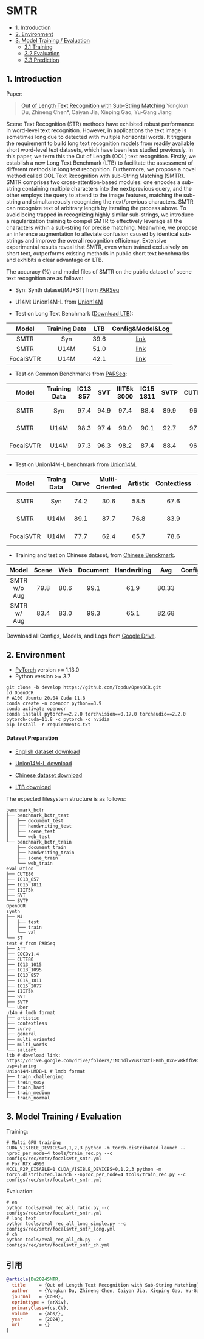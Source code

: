# SMTR

- [1. Introduction](#1)
- [2. Environment](#2)
- [3. Model Training / Evaluation](#3)
    - [3.1 Training](#3-1)
    - [3.2 Evaluation](#3-2)
    - [3.3 Prediction](#3-3)

<a name="1"></a>
## 1. Introduction

Paper:
> [Out of Length Text Recognition with Sub-String Matching]()
> Yongkun Du, Zhineng Chen\*, Caiyan Jia, Xieping Gao, Yu-Gang Jiang


<a name="model"></a>
Scene Text Recognition (STR) methods have exhibited robust performance in word-level text recognition. However, in applications the text image is sometimes long due to detected with multiple horizontal words. It triggers the requirement to build long text recognition models from readily available short word-level text datasets, which have been less studied previously. In this paper, we term this the Out of Length (OOL) text recognition. Firstly, we establish a new Long Text Benchmark (LTB) to facilitate the assessment of different methods in long text recognition. Furthermore, we propose a novel method called OOL Text Recognition with sub-String Matching (SMTR). SMTR comprises two cross-attention-based modules: one encodes a sub-string containing multiple characters into the next/previous query, and the other employs the query to attend to the image features, matching the sub-string and simultaneously recognizing the next/previous characters. SMTR can recognize text of arbitrary length by iterating the process above. To avoid being trapped in recognizing highly similar sub-strings, we introduce a regularization training to compel SMTR to effectively leverage all the characters within a sub-string for precise matching. Meanwhile, we propose an inference augmentation to alleviate confusion caused by identical sub-strings and improve the overall recognition efficiency. Extensive experimental results reveal that SMTR, even when trained exclusively on short text, outperforms existing methods in public short text benchmarks and exhibits a clear advantage on LTB.




The accuracy (%) and model files of SMTR on the public dataset of scene text recognition are as follows:

* Syn: Synth dataset(MJ+ST) from [PARSeq](https://github.com/baudm/parseq)
* U14M: Union14M-L from [Union14M](https://github.com/Mountchicken/Union14M/)

* Test on Long Text Benchmark ([Download LTB](https://drive.google.com/drive/folders/1NChdlw7ustbXtlFBmh_0xnHvRkffb9Ge?usp=sharing)):

|    Model      |Training Data| LTB |      Config&Model&Log       |
|:----------:|:------:|:-----:|:-------:|
| SMTR  | Syn | 39.6 | [link](https://drive.google.com/drive/folders/11SplakPPOFDMhPixv7ABNgjeTg4jKyfU?usp=sharing) |
| SMTR  | U14M | 51.0 | [link](https://drive.google.com/drive/folders/1-K5O0d0q9fhY5fJvU6nn5fFFtSMnbE_-?usp=drive_link) |
| FocalSVTR  | U14M | 42.1 | [link](https://drive.google.com/drive/folders/100xF5wFr7xSCVBYM1h_0d_8xv5Qeqobp?usp=sharing) |

* Test on Common Benchmarks from [PARSeq](https://github.com/baudm/parseq):

|    Model      |Training Data|IC13<br/>857 |  SVT  |IIIT5k<br/>3000 |IC15<br/>1811| SVTP  |CUTE80 | Avg |      Config&Model&Log       |
|:----------:|:------:|:------:|:-----:|:---------:|:------:|:-----:|:-----:|:-----:|:-------:|
| SMTR  | Syn | 97.4 | 94.9 | 97.4 | 88.4 | 89.9 | 96.2 | 94.02 | Same as the above table|
| SMTR  | U14M |98.3 |97.4 |99.0 |90.1 |92.7 |97.9 |95.90 | Same as the above table|
| FocalSVTR  | U14M |97.3 |96.3 |98.2 |87.4 |88.4          |96.2 |93.97 | Same as the above table |


* Test on Union14M-L benchmark from [Union14M](https://github.com/Mountchicken/Union14M/).

|    Model      |Traing Data|Curve |  Multi-<br/>Oriented  |Artistic |Contextless| Salient  | Multi-<br/>word | General | Avg |     Config&Model&Log       |
|:----------:|:------:|:------:|:-----:|:---------:|:------:|:-----:|:-----:|:-----:|:-------:|:-------:|
| SMTR   | Syn | 74.2 | 30.6 | 58.5 | 67.6 | 79.6 | 75.1 | 67.9 | 64.79 | Same as the above table |
| SMTR   | U14M | 89.1 |87.7 |76.8 |83.9 |84.6 |89.3 |83.7 |85.00 | Same as the above table |
| FocalSVTR  | U14M |77.7 |62.4 |65.7 |78.6 |71.6 |81.3 |79.2 |73.80 | Same as the above table |

* Training and test on Chinese dataset, from [Chinese Benckmark](https://github.com/FudanVI/benchmarking-chinese-text-recognition).

|    Model      | Scene | Web | Document | Handwriting | Avg |      Config&Model&Log       |
|:----------:|:------:|:-----:|:---------:|:------:|:-----:|:-----:|
|SMTR  w/o Aug    | 79.8 |80.6 |99.1 |61.9 |80.33  | [link](https://drive.google.com/drive/folders/1v8CK5GIu7wunnD5jFh2bLbusjyHeban5?usp=drive_link) |
|SMTR w/ Aug    | 83.4 |  83.0  | 99.3  | 65.1   | 82.68 | [link](https://drive.google.com/drive/folders/1SQnwSm0bOBQ0eMKKD08F_4Blkjie_3la?usp=drive_link) |

Download all Configs, Models, and Logs from [Google Drive](https://drive.google.com/drive/folders/1dCuaWwCLP9xIHgy-7NtpeDLOvgk9NoKE?usp=drive_link).

<a name="2"></a>
## 2. Environment

* [PyTorch](http://pytorch.org/) version >= 1.13.0
* Python version >= 3.7

```shell
git clone -b develop https://github.com/Topdu/OpenOCR.git
cd OpenOCR
# A100 Ubuntu 20.04 Cuda 11.8
conda create -n openocr python==3.9
conda activate openocr
conda install pytorch==2.2.0 torchvision==0.17.0 torchaudio==2.2.0 pytorch-cuda=11.8 -c pytorch -c nvidia
pip install -r requirements.txt
```

#### Dataset Preparation

* [English dataset download](https://github.com/baudm/parseq)

* [Union14M-L download](https://github.com/Mountchicken/Union14M)

* [Chinese dataset download](https://github.com/fudanvi/benchmarking-chinese-text-recognition#download)

* [LTB download](https://drive.google.com/drive/folders/1NChdlw7ustbXtlFBmh_0xnHvRkffb9Ge?usp=sharing)

The expected filesystem structure is as follows:
```
benchmark_bctr
├── benchmark_bctr_test
│   ├── document_test
│   ├── handwriting_test
│   ├── scene_test
│   └── web_test
└── benchmark_bctr_train
    ├── document_train
    ├── handwriting_train
    ├── scene_train
    └── web_train
evaluation
├── CUTE80
├── IC13_857
├── IC15_1811
├── IIIT5k
├── SVT
└── SVTP
OpenOCR
synth
├── MJ
│   ├── test
│   ├── train
│   └── val
└── ST
test # from PARSeq
├── ArT
├── COCOv1.4
├── CUTE80
├── IC13_1015
├── IC13_1095  
├── IC13_857
├── IC15_1811
├── IC15_2077
├── IIIT5k
├── SVT
├── SVTP
└── Uber
u14m # lmdb format
├── artistic
├── contextless
├── curve
├── general
├── multi_oriented
├── multi_words
└── salient
ltb # download link: https://drive.google.com/drive/folders/1NChdlw7ustbXtlFBmh_0xnHvRkffb9Ge?usp=sharing
Union14M-LMDB-L # lmdb format
├── train_challenging
├── train_easy
├── train_hard
├── train_medium
└── train_normal
```

<a name="3"></a>
## 3. Model Training / Evaluation


Training:


```shell
# Multi GPU training
CUDA_VISIBLE_DEVICES=0,1,2,3 python -m torch.distributed.launch --nproc_per_node=4 tools/train_rec.py --c configs/rec/smtr/focalsvtr_smtr.yml
# For RTX 4090
NCCL_P2P_DISABLE=1 CUDA_VISIBLE_DEVICES=0,1,2,3 python -m torch.distributed.launch --nproc_per_node=4 tools/train_rec.py --c configs/rec/smtr/focalsvtr_smtr.yml
```

Evaluation:


```shell
# en
python tools/eval_rec_all_ratio.py --c configs/rec/smtr/focalsvtr_smtr.yml
# long text
python tools/eval_rec_all_long_simple.py --c configs/rec/smtr/focalsvtr_smtr_long.yml
# ch
python tools/eval_rec_all_ch.py --c configs/rec/smtr/focalsvtr_smtr_ch.yml
```


## 引用

```bibtex
@article{Du2024SMTR,
  title     = {Out of Length Text Recognition with Sub-String Matching},
  author    = {Yongkun Du, Zhineng Chen, Caiyan Jia, Xieping Gao, Yu-Gang Jiang},
  journal   = {CoRR},
  eprinttype = {arXiv},
  primaryClass={cs.CV},
  volume    = {abs/},
  year      = {2024},
  url       = {}
}
```